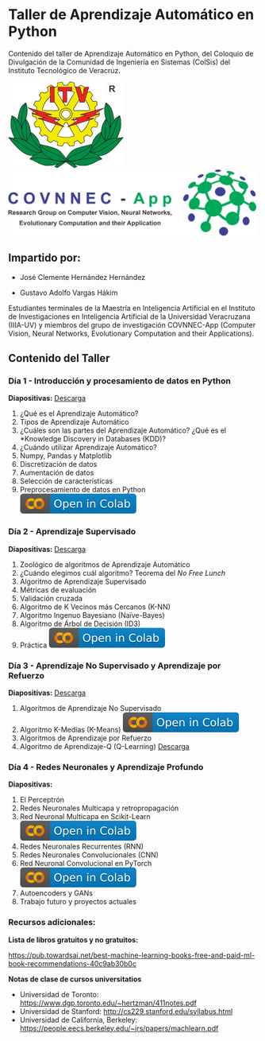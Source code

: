 # **Taller de Aprendizaje Automático en Python**
Contenido del taller de Aprendizaje Automático en Python, del Coloquio de Divulgación de la Comunidad de Ingeniería en Sistemas (ColSis) del Instituto Tecnológico de Veracruz. 

![Instituto Tecnológico de Veracruz](logoITV.png)           <img src="LogoCOVNNECApp.png" width ="500" height="132.97">

## **Impartido por:**

* José Clemente Hernández Hernández  

* Gustavo Adolfo Vargas Hákim

Estudiantes terminales de la Maestría en Inteligencia Artificial en el Instituto de Investigaciones en Inteligencia Artificial de la Universidad Veracruzana (IIIA-UV) y miembros del grupo de investigación COVNNEC-App (Computer Vision, Neural Networks, Evolutionary Computation and their Applications). 

## **Contenido del Taller**

### Día 1 - Introducción y procesamiento de datos en Python

**Diapositivas:** [Descarga](https://github.com/GustavoVargasHakim/Machine-Learning-en-Python/blob/7222d08aaacbb39fa5c98fa8e905cb864a685b00/Presentaci%C3%B3n%20D%C3%ADa%201%20-%20Aprendizaje%20Autom%C3%A1tico.pdf)

1. ¿Qué es el Aprendizaje Automático?
2. Tipos de Aprendizaje Automático
3. ¿Cuáles son las partes del Aprendizaje Automático? ¿Qué es el *Knowledge Discovery in Databases (KDD)?
4. ¿Cuándo utilizar Aprendizaje Automático?
5. Numpy, Pandas y Matplotlib 
6. Discretización de datos
7. Aumentación de datos
8. Selección de características
9. Preprocesamiento de datos en Python [<img src = "badgecolab.svg">](https://githubtocolab.com/GustavoVargasHakim/Machine-Learning-en-Python/blob/main/Preprocesamiento_de_datos_en_Python_D%C3%ADa_1.ipynb)

### Día 2 - Aprendizaje Supervisado

**Diapositivas:** [Descarga](https://github.com/GustavoVargasHakim/Machine-Learning-en-Python/blob/main/Presentaci%C3%B3n%20D%C3%ADa%202%20-%20Aprendizaje%20Autom%C3%A1tico.pdf)

1. Zoológico de algoritmos de Aprendizaje Automático
2. ¿Cuándo elegimos cuál algoritmo? Teorema del *No Free Lunch*
3. Algoritmo de Aprendizaje Supervisado
4. Métricas de evaluación
5. Validación cruzada
6. Algoritmo de K Vecinos más Cercanos (K-NN)
7. Algoritmo Ingenuo Bayesiano (Naïve-Bayes)
8. Algoritmo de Árbol de Decisión (ID3)
9. Práctica [<img src = "badgecolab.svg">](https://githubtocolab.com/GustavoVargasHakim/Machine-Learning-en-Python/blob/main/Aprendizaje_Supervisado_Día_2.ipynb)

### Día 3 - Aprendizaje No Supervisado y Aprendizaje por Refuerzo

**Diapositivas:** [Descarga](https://github.com/GustavoVargasHakim/Machine-Learning-en-Python/blob/main/Presentaci%C3%B3n%20D%C3%ADa%203%20-%20Aprendizaje%20Autom%C3%A1tico.pdf)

1. Algoritmos de Aprendizaje No Supervisado
2. Algoritmo K-Medias (K-Means) [<img src = "badgecolab.svg">](https://githubtocolab.com/GustavoVargasHakim/Machine-Learning-en-Python/blob/main/Aprendizaje_No_Supervisado_Día_3.ipynb)
3. Algoritmos de Aprendizaje por Refuerzo
4. Algoritmo de Aprendizaje-Q (Q-Learning) [Descarga](QLearning.py)

### Día 4 - Redes Neuronales y Aprendizaje Profundo

**Diapositivas:**

1. El Perceptrón
2. Redes Neuronales Multicapa y retropropagación
3. Red Neuronal Multicapa en Scikit-Learn [<img src = "badgecolab.svg">](https://githubtocolab.com/GustavoVargasHakim/Machine-Learning-en-Python/blob/main/Redes_Neuronales_Multicapa_Día_4.ipynb)
4. Redes Neuronales Recurrentes (RNN)
5. Redes Neuronales Convolucionales (CNN)
6. Red Neuronal Convolucional en PyTorch [<img src = "badgecolab.svg">](https://githubtocolab.com/GustavoVargasHakim/Machine-Learning-en-Python/blob/main/Redes_Neuronales_Convolucionales_D%C3%ADa_4.ipynb)
7. Autoencoders y GANs
8. Trabajo futuro y proyectos actuales


### Recursos adicionales:

**Lista de libros gratuitos y no gratuitos:**

https://pub.towardsai.net/best-machine-learning-books-free-and-paid-ml-book-recommendations-40c9ab30b0c


**Notas de clase de cursos universitatios**

* Universidad de Toronto: https://www.dgp.toronto.edu/~hertzman/411notes.pdf
* Universidad de Stanford: http://cs229.stanford.edu/syllabus.html
* Universidad de California, Berkeley: https://people.eecs.berkeley.edu/~jrs/papers/machlearn.pdf
